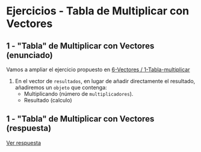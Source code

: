# Ejercicios - Tabla de Multiplicar con Vectores

## 1 - "Tabla" de Multiplicar con Vectores (enunciado)

Vamos a ampliar el ejercicio propuesto en [6-Vectores / 1-Tabla-multiplicar](../6-Vectores/1-RESPUESTA-Tabla-multiplicar-vector.js)

1. En el vector de `resultados`, en lugar de añadir directamente el resultado, añadiremos un `objeto` que contenga:
    - Multiplicando (número de `multiplicadores`).
    - Resultado (calculo)

## 1 - "Tabla" de Multiplicar con Vectores (respuesta)

[Ver respuesta](1-RESPUESTA-Tabla-multiplicar-mejorada.js)
